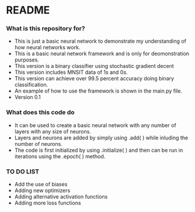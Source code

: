 # README #

### What is this repository for? ###

* This is just a basic neural network to demonstrate my understanding of how neural networks work.
* This is a basic neural network framework and is only for deomonstration purposes.
* This version is a binary classifier using stochastic gradient decent
* This version includes MNSIT data of 1s and 0s.
* This version can achieve over 99.5 percent accuracy doing binary classification.
* An example of how to use the framework is shown in the main.py file.
* Version 0.1

### What does this code do ###

* It can be used to create a basic neural network with any number of layers with any size of neurons.
* Layers and neurons are added by simply using .add( ) while inluding the number of neurons.
* The code is first initialized by using .initialize( ) and then can be run in iterations using the .epoch( ) method.

### TO DO LIST ###

* Add the use of biases
* Adding new optimizers
* Adding alternative activation functions
* Adding more loss functions
